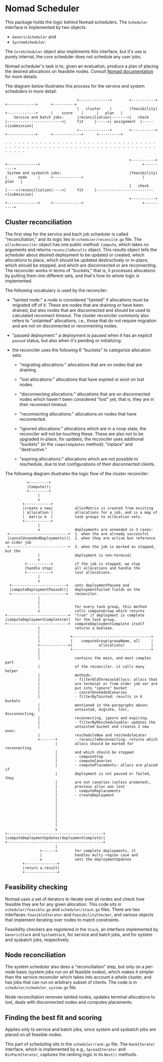 # Nomad Scheduler

This package holds the logic behind Nomad schedulers. The `Scheduler` interface
is implemented by two objects:

- `GenericScheduler` and
- `SystemScheduler`.

The `CoreScheduler` object also implements this interface, but it's use is
purely internal, the core scheduler does not schedule any user jobs.

Nomad scheduler's task is to, given an evaluation, produce a plan of placing the
desired allocations on feasibile nodes. Consult [Nomad documentation][0] for
more details.

The diagram below illustrates this process for the service and system schedulers
in more detail:

```
                                 +--------------+        +-----------+                                               +-------------+      +----------+
                                 |   cluster    |        |feasibility|                          +-------------+      |    score    |      |   plan   |
    Service and batch jobs:      |reconciliation|------->|   check   |------------------------->|     fit     |----->| assignment  |----->|submission|
                                 +--------------+        +-----------+                          +-------------+      +-------------+      +----------+

- - - - - - - - - - - - - - - - - - - - - - - - - - - - - - - - - - - - - - - - - - - - - - - - - - - - - - - - - - - - - - - - - - - - - - - - - - -

                                                         +-----------+     +--------------+                                               +----------+
 System and sysbatch jobs:                               |feasibility|     |     node     |     +-------------+                           |   plan   |
                                                         |   check   |---->|reconciliation|---->|     fit     |-------------------------->|submission|
                                                         +-----------+     +--------------+     +-------------+                           +----------+
```

## Cluster reconciliation

The first step for the service and bach job scheduler is called
"reconciliation," and its logic lies in `scheduler/reconcile.go` file. The
`allocReconciler` object has one public method: `Compute`, which takes no
arguments and returns `reconcileResults` object. This results object tells the
scheduler about desired deployment to be updated or created, which allocations
to place, which should be updated destructively or in-place, which should be
stopped, and which are disconnected or are reconnecting. The reconciler works
in terms of "buckets," that is, it processes allocations by putting them into
different sets, and that's how its whole logic is implemented.

The following vocabulary is used by the reconciler:

- "tainted node:" a node is considered "tainted" if allocations must be migrated
off of it. These are nodes that are draining or have been drained, but also
nodes that are disconnected and should be used to calculated reconnect timeout.
The cluster reconciler commonly also refers to "untainted" allocations, i.e.,
those that do not require migration and are not on disconnected or reconnecting
nodes.

- "paused deployment:" a deployment is paused when it has an explicit `paused`
status, but also when it's pending or initializing.

- the reconciler uses the following 6 "buckets" to categorize allocation sets:

  - "migrating allocations:" allocations that are on nodes that are draining.

  - "lost allocations:" allocations that have expired or exist on lost nodes.

  - "disconnecting allocations:" allocations that are on disconnected nodes
    which haven't been considered "lost" yet, that is, they are in their reconnect
    timeout.

  - "reconnecting allocations:" allocations on nodes that have reconnected.

  - "ignored allocations:" allocations which are in a noop state, the reconciler
     will not be touching these. These are also not to be upgraded in-place,
     for updates, the reconciler uses additional "buckets" (in the `computeUpdates`
     method): "inplace" and "destructive."

  - "expiring allocations:" allocations which are not possible to reschedule, due
     to lost configurations of their disconnected clients.

The following diagram illustrates the logic flow of the cluster reconciler:

```
          +---------+
          |Compute()|
          +---------+
               |
               v
        +------------+
        |create a new|          allocMatrix is created from existing
        | allocation |          allocations for a job, and is a map of
        |  matrix m  |          task groups to allocation sets.
        +------------+
               |
               v                deployments are unneeded in 3 cases:
 +---------------------------+  1. when the are already successful
 |cancelUnneededDeployments()|  2. when they are active but reference an older job
 +---------------------------+  3. when the job is marked as stopped, but the
               |                deployment is non-terminal
               v
         +-----------+          if the job is stopped, we stop
         |handle stop|          all allocations and handle the
         +-----------+          lost allocations.
               |
               v
  +-------------------------+   sets deploymentPaused and
  |computeDeploymentPaused()|   deploymentFailed fields on the
  +-------------------------+   reconciler.
               |
               |
               |                for every task group, this method
               v                calls computeGroup which returns
+----------------------------+  "true" if deployment is complete
|computeDeploymentComplete(m)|  for the task group.
+----------------------------+  computeDeploymentComplete itself
               |                returns a boolean.
               |
               |              +------------------------------------+
               |              |    computeGroup(groupName, all     |
               +------------->|            allocations)            |
               |              +------------------------------------+
               |
               |                contains the main, and most complex part
               |                of the reconciler. it calls many helper
               |                methods:
               |                - filterOldTerminalAllocs: allocs that
               |                are terminal or from older job ver are
               |                put into "ignore" bucket
               |                - cancelUnneededCanaries
               |                - filterByTainted: results in 6 buckets
               |                mentioned in the paragraphs above:
               |                untainted, migrate, lost, disconnecting,
               |                reconnecting, ignore and expiring.
               |                - filterByRescheduleable: updates the
               |                untainted bucket and creates 2 new ones:
               |                rescheduleNow and rescheduleLater
               +-------+        - reconcileReconnecting: returns which
                       |        allocs should be marked for reconnecting
                       |        and which should be stopped
                       |        - computeStop
                       |        - computeCanaries
                       |        - computePlacements: allocs are placed if
                       |        deployment is not paused or failed, they
                       |        are not canaries (unless promoted),
                       |        previous alloc was lost
                       |        - computeReplacements
                       |        - createDeployment
                       |
                       |
                       |
                       |
                       |
                       |
                       |
                       v
+--------------------------------------------+
|computeDeploymentUpdates(deploymentComplete)|
+--------------------------------------------+
                       |
                +------+        for complete deployments, it
                |               handles multi-region case and
                v               sets the deploymentUpdates
        +---------------+
        |return a.result|
        +---------------+
```

## Feasibility checking

Nomad uses a set of iterators to iterate over all nodes and check how feasible
they are for any given allocation. This code sits in `scheduler/feasible.go` and
`scheduler/stack.go` files. There are two interfaces: `FeasibleIterator` and
`FeasibilityChecker`, and various objects that implement iterating over nodes to
match constraints.

Feasibility checkers are registered in the `Stack`, an interface implemented by
`GenericStack` and `SystemStack`, for service and batch jobs, and for system and
sysbatch jobs, respectively.

## Node reconciliation

The system scheduler also does a "reconciliation" step, but only on a
per-node basis (system jobs run on all feasible nodes), which makes it
simpler than the service reconciler which takes into account a whole cluster,
and has jobs that can run on arbitrary subset of clients. The code is in
`scheduler/scheduler_system.go` file.

Node reconciliation removes tainted nodes, updates terminal allocations to lost,
deals with disconnected nodes and computes placements.

## Finding the best fit and scoring

Applies only to service and batch jobs, since system and sysbatch jobs are
placed on all feasible nodes.

This part of scheduling sits in the `scheduler/rank.go` file. The `RankIterator`
interface, which is implemented by e.g., `SpreadIterator` and `BinPackIterator`,
captures the ranking logic in its `Next()` methods.

[0]: https://developer.hashicorp.com/nomad/docs/concepts/scheduling/scheduling

